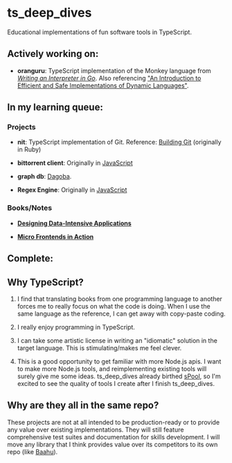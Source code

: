 # ts_deep_dives

Educational implementations of fun software tools in TypeScript.

## Actively working on:

- **oranguru**: TypeScript implementation of the Monkey language from [_Writing an Interpreter in Go_](https://interpreterbook.com/). Also referencing ["An Introduction to Efficient and Safe Implementations of Dynamic Languages"](https://stefan-marr.de/2020/06/efficient-and-safe-implementations-of-dynamic-languages/).

## In my learning queue:

### Projects

- **nit**: TypeScript implementation of Git. Reference: [Building Git](https://shop.jcoglan.com/building-git/) (originally in Ruby)

- **bittorrent client**: Originally in [JavaScript](https://allenkim67.github.io/programming/2016/05/04/how-to-make-your-own-bittorrent-client.html)

- **graph db**: [Dagoba](http://aosabook.org/en/500L/dagoba-an-in-memory-graph-database.html).

- **Regex Engine**: Originally in [JavaScript](https://deniskyashif.com/2019/02/17/implementing-a-regular-expression-engine/)

### Books/Notes

- [**Designing Data-Intensive Applications**](https://www.oreilly.com/library/view/designing-data-intensive-applications/9781491903063/)

- [**Micro Frontends in Action**](https://www.manning.com/books/micro-frontends-in-action)

## Complete:

## Why TypeScript?

1. I find that translating books from one programming language to another forces me to really focus on what the code is doing. When I use the same language as the reference, I can get away with copy-paste coding.

2. I really enjoy programming in TypeScript.

3. I can take some artistic license in writing an "idiomatic" solution in the target language. This is stimulating/makes me feel clever.

4) This is a good opportunity to get familiar with more Node.js apis. I want to make more Node.js tools, and reimplementing existing tools will surely give me some ideas. ts_deep_dives already birthed [sPool](https://github.com/tjkandala/sPool), so I'm excited to see the quality of tools I create after I finish ts_deep_dives.

## Why are they all in the same repo?

These projects are not at all intended to be production-ready or to provide any value over existing implementations. They will still feature comprehensive test suites and documentation for skills development. I will move any library that I think provides value over its competitors to its own repo (like [Baahu](https://github.com/tjkandala/baahu)).
